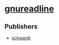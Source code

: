# [gnureadline](https://pypi.org/project/gnureadline)



## Publishers
- [schwardt](https://pypi.org/user/schwardt)

